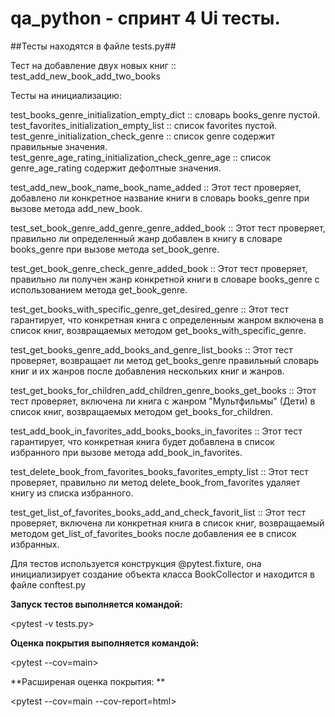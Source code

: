 # qa_python - спринт 4 Ui тесты.
##Тесты находятся в файле tests.py##

Тест на добавление двух новых книг :: test_add_new_book_add_two_books

Тесты на инициализацию:

test_books_genre_initialization_empty_dict :: словарь books_genre пустой.
test_favorites_initialization_empty_list :: список favorites пустой.
test_genre_initialization_check_genre :: список genre содержит правильные значения.
test_genre_age_rating_initialization_check_genre_age :: список genre_age_rating содержит дефолтные значения.

test_add_new_book_name_book_name_added :: Этот тест проверяет, добавлено ли конкретное название книги в словарь books_genre при вызове метода add_new_book.

test_set_book_genre_add_genre_genre_added_book :: Этот тест проверяет, правильно ли определенный жанр добавлен в книгу в словаре books_genre при вызове метода set_book_genre.

test_get_book_genre_check_genre_added_book :: Этот тест проверяет, правильно ли получен жанр конкретной книги в словаре books_genre с использованием метода get_book_genre.

test_get_books_with_specific_genre_get_desired_genre :: Этот тест гарантирует, что конкретная книга с определенным жанром включена в список книг, возвращаемых методом get_books_with_specific_genre.

test_get_books_genre_add_books_and_genre_list_books :: Этот тест проверяет, возвращает ли метод get_books_genre правильный словарь книг и их жанров после добавления нескольких книг и жанров.

test_get_books_for_children_add_children_genre_books_get_books :: Этот тест проверяет, включена ли книга с жанром "Мультфильмы" (Дети) в список книг, возвращаемых методом get_books_for_children.

test_add_book_in_favorites_add_books_books_in_favorites :: Этот тест гарантирует, что конкретная книга будет добавлена в список избранного при вызове метода add_book_in_favorites.

test_delete_book_from_favorites_books_favorites_empty_list :: Этот тест проверяет, правильно ли метод delete_book_from_favorites удаляет книгу из списка избранного.

test_get_list_of_favorites_books_add_and_check_favorit_list :: Этот тест проверяет, включена ли конкретная книга в список книг, возвращаемый методом get_list_of_favorites_books после добавления ее в список избранных.

Для тестов используется конструкция @pytest.fixture, она инициализирует создание объекта класса BookCollector и находится в файле conftest.py

**Запуск тестов выполняется командой:**

<pytest -v tests.py>

**Оценка покрытия выполняется командой:**

<pytest --cov=main>

**Расширеная оценка покрытия: **

<pytest --cov=main --cov-report=html>



